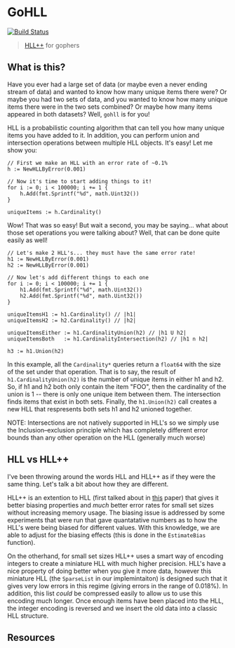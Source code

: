 # GoHLL

[![Build Status](https://travis-ci.org/mynameisfiber/gohll.png?branch=master)](https://travis-ci.org/mynameisfiber/gohll)

> [HLL++][1] for gophers

## What is this?

Have you ever had a large set of data (or maybe even a never ending stream of
data) and wanted to know how many unique items there were?  Or maybe you had
two sets of data, and you wanted to know how many unique items there were in
the two sets combined?  Or maybe how many items appeared in both datasets?
Well, `gohll` is for you!

HLL is a probabilistic counting algorithm that can tell you how many unique
items you have added to it.  In addition, you can perform union and
intersection operations between multiple HLL objects.  It's easy!  Let me show you:

```
// First we make an HLL with an error rate of ~0.1%
h := NewHLLByError(0.001)

// Now it's time to start adding things to it!
for i := 0; i < 100000; i += 1 {
    h.Add(fmt.Sprintf("%d", math.Uint32())
}

uniqueItems := h.Cardinality()
```

Wow! That was so easy!  But wait a second, you may be saying... what about
those set operations you were talking about?  Well, that can be done quite
easily as well!

```
// Let's make 2 HLL's... they must have the same error rate!
h1 := NewHLLByError(0.001)
h2 := NewHLLByError(0.001)

// Now let's add different things to each one
for i := 0; i < 100000; i += 1 {
    h1.Add(fmt.Sprintf("%d", math.Uint32())
    h2.Add(fmt.Sprintf("%d", math.Uint32())
}

uniqueItemsH1 := h1.Cardinality() // |h1|
uniqueItemsH2 := h2.Cardinality() // |h2|

uniqueItemsEither := h1.CardinalityUnion(h2) // |h1 U h2|
uniqueItemsBoth   := h1.CardinalityIntersection(h2) // |h1 n h2|

h3 := h1.Union(h2)
```

In this example, all the `Cardinality*` queries return a `float64` with the
size of the set under that operation.  That is to say, the result of
`h1.CardinalityUnion(h2)` is the number of unique items in either h1 and h2.
So, if h1 and h2 both only contain the item "FOO", then the cardinality of the
union is 1 -- there is only one unique item between them.  The intersection
finds items that exist in both sets.  Finally, the `h1.Union(h2)` call creates
a new HLL that respresents both sets h1 and h2 unioned together.

NOTE: Intersections are not natively supported in HLL's so we simply use the
Inclusion–exclusion principle which has completely different error bounds than
any other operation on the HLL (generally much worse)

## HLL vs HLL++

I've been throwing around the words HLL and HLL++ as if they were the same
thing.  Let's talk a bit about how they are different.

HLL++ is an extention to HLL (first talked about in [this][1] paper) that gives
it better biasing properties and _much_ better error rates for small set sizes
without increasing memory usage.  The biasing issue is addressed by some
experiments that were run that gave quantatative numbers as to how the HLL's
were being biased for different values.  With this knowledge, we are able to
adjust for the biasing effects (this is done in the `EstimateBias` function).

On the otherhand, for small set sizes HLL++ uses a smart way of encoding
integers to create a miniature HLL with much higher precision.  HLL's have a
nice property of doing better when you give it more data, however this
miniature HLL (the `SparseList` in our implemintaiton) is designed such that it
gives very low errors in this regime (giving errors in the range of 0.018%).
In addition, this list _could_ be compressed easily to allow us to use this
encoding much longer.  Once enough items have been placed into the HLL, the
integer encoding is reversed and we insert the old data into a classic HLL
structure.

## Resources

[1]: http://static.googleusercontent.com/external_content/untrusted_dlcp/research.google.com/en/us/pubs/archive/40671.pdf
[2]: http://blog.aggregateknowledge.com/2013/01/24/hyperloglog-googles-take-on-engineering-hll/
